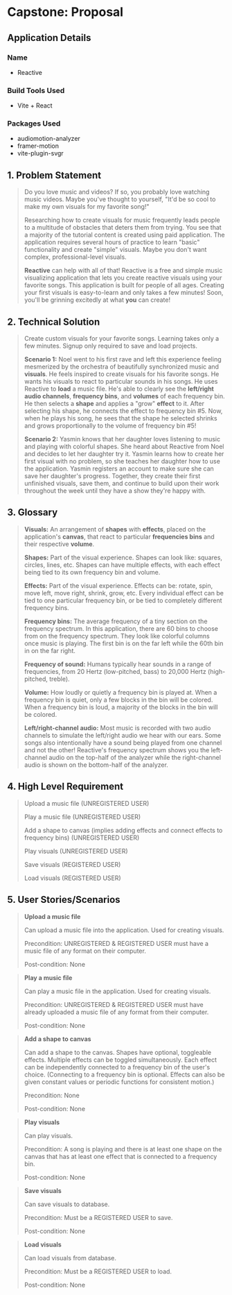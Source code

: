 # Capstone: Proposal

## Application Details

### Name
* Reactive

### Build Tools Used
* Vite + React

### Packages Used
* audiomotion-analyzer
* framer-motion
* vite-plugin-svgr

## 1. Problem Statement

> Do you love music and videos? If so, you probably love watching music videos. Maybe you've thought to yourself, "It'd be so cool to make my own visuals for my favorite song!"
> 
> Researching how to create visuals for music frequently leads people to a multitude of obstacles that deters them from trying. You see that a majority of the tutorial content is created using paid application. The application requires several hours of practice to learn "basic" functionality and create "simple" visuals. Maybe you don't want complex, professional-level visuals.
> 
> **Reactive** can help with all of that! Reactive is a free and simple music visualizing application that lets you create reactive visuals using your favorite songs. This application is built for people of all ages. Creating your first visuals is easy-to-learn and only takes a few minutes! Soon, you'll be grinning excitedly at what **you** can create!

## 2. Technical Solution

> Create custom visuals for your favorite songs. Learning takes only a few minutes. Signup only required to save and load projects.
> 
> **Scenario 1:**
> Noel went to his first rave and left this experience feeling mesmerized by the orchestra of beautifully synchronized music and **visuals**. He feels inspired to create visuals for his favorite songs. He wants his visuals to react to particular sounds in his songs. He uses Reactive to **load** a music file. He's able to clearly see the **left/right audio channels**, **frequency bins**, and **volumes** of each frequency bin. He then selects a **shape** and applies a "grow" **effect** to it. After selecting his shape, he connects the effect to frequency bin #5. Now, when he plays his song, he sees that the shape he selected shrinks and grows proportionally to the volume of frequency bin #5!
> 
> **Scenario 2:**
> Yasmin knows that her daughter loves listening to music and playing with colorful shapes. She heard about Reactive from Noel and decides to let her daughter try it. Yasmin learns how to create her first visual with no problem, so she teaches her daughter how to use the application. Yasmin registers an account to make sure she can save her daughter's progress. Together, they create their first unfinished visuals, save them, and continue to build upon their work throughout the week until they have a show they're happy with.

## 3. Glossary

> **Visuals:** An arrangement of **shapes** with **effects**, placed on the application's **canvas**, that react to particular **frequencies bins** and their respective **volume**.
> 
> **Shapes:** Part of the visual experience. Shapes can look like: squares, circles, lines, etc. Shapes can have multiple effects, with each effect being tied to its own frequency bin and volume.
> 
> **Effects:** Part of the visual experience. Effects can be: rotate, spin, move left, move right, shrink, grow, etc. Every individual effect can be tied to one particular frequency bin, or be tied to completely different frequency bins.
> 
> **Frequency bins:** The average frequency of a tiny section on the frequency spectrum. In this application, there are 60 bins to choose from on the frequency spectrum. They look like colorful columns once music is playing. The first bin is on the far left while the 60th bin in on the far right.
> 
> **Frequency of sound:** Humans typically hear sounds in a range of frequencies, from 20 Hertz (low-pitched, bass) to 20,000 Hertz (high-pitched, treble).
> 
> **Volume:** How loudly or quietly a frequency bin is played at. When a frequency bin is quiet, only a few blocks in the bin will be colored. When a frequency bin is loud, a majority of the blocks in the bin will be colored.
> 
> **Left/right-channel audio:** Most music is recorded with two audio channels to simulate the left/right audio we hear with our ears. Some songs also intentionally have a sound being played from one channel and not the other! Reactive's frequency spectrum shows you the left-channel audio on the top-half of the analyzer while the right-channel audio is shown on the bottom-half of the analyzer.

## 4. High Level Requirement
 
> Upload a music file (UNREGISTERED USER)
> 
> Play a music file (UNREGISTERED USER)
> 
> Add a shape to canvas (implies adding effects and connect effects to frequency bins) (UNREGISTERED USER)
> 
> Play visuals (UNREGISTERED USER)
> 
> Save visuals (REGISTERED USER)
> 
> Load visuals (REGISTERED USER)

## 5. User Stories/Scenarios

> **Upload a music file**
> 
> Can upload a music file into the application. Used for creating visuals.
> 
> Precondition: UNREGISTERED & REGISTERED USER must have a music file of any format on their computer.
> 
> Post-condition: None

> **Play a music file**
> 
> Can play a music file in the application. Used for creating visuals.
> 
> Precondition: UNREGISTERED & REGISTERED USER must have already uploaded a music file of any format from their computer.
> 
> Post-condition: None

> **Add a shape to canvas**
> 
> Can add a shape to the canvas. Shapes have optional, toggleable effects. Multiple effects can be toggled simultaneously. Each effect can be independently connected to a frequency bin of the user's choice. (Connecting to a frequency bin is optional. Effects can also be given constant values or periodic functions for consistent motion.)
> 
> Precondition: None
> 
> Post-condition: None

> **Play visuals**
> 
> Can play visuals.
> 
> Precondition: A song is playing and there is at least one shape on the canvas that has at least one effect that is connected to a frequency bin.
> 
> Post-condition: None


> **Save visuals**
> 
> Can save visuals to database.
> 
> Precondition: Must be a REGISTERED USER to save.
>
> Post-condition: None

> **Load visuals**
> 
> Can load visuals from database.
> 
> Precondition: Must be a REGISTERED USER to load.
> 
> Post-condition: None